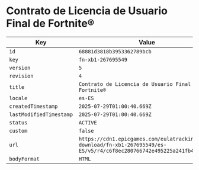 # Contrato de Licencia de Usuario Final de Fortnite®

| Key | Value |
| --- | ----- |
| `id` | `68881d3818b3953362789bcb` |
| `key` | `fn-xb1-267695549` |
| `version` | `5` |
| `revision` | `4` |
| `title` | `Contrato de Licencia de Usuario Final de Fortnite®` |
| `locale` | `es-ES` |
| `createdTimestamp` | `2025-07-29T01:00:40.669Z` |
| `lastModifiedTimestamp` | `2025-07-29T01:00:40.669Z` |
| `status` | `ACTIVE` |
| `custom` | `false` |
| `url` | `https://cdn1.epicgames.com/eulatracking-download/fn-xb1-267695549/es-ES/v5/r4/c6f8ec280766742e495225a241fb4767.pdf` |
| `bodyFormat` | `HTML` |
